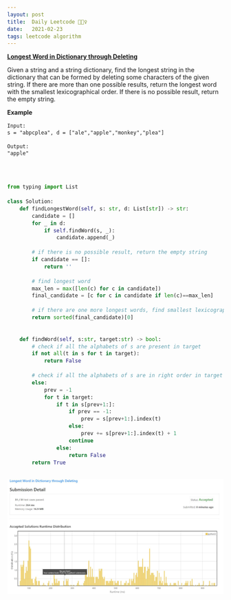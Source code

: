 ```yaml
---
layout: post
title:  Daily Leetcode 🙋🏻‍♀️
date:   2021-02-23
tags: leetcode algorithm 
---
```


<b><a href='https://leetcode.com/explore/challenge/card/february-leetcoding-challenge-2021/587/week-4-february-22nd-february-28th/3649/' target='_blank'> Longest Word in Dictionary through Deleting </a></b>

Given a string and a string dictionary, find the longest string in the dictionary that can be formed by deleting some characters of the given string. If there are more than one possible results, return the longest word with the smallest lexicographical order. If there is no possible result, return the empty string.
<br>

<b>Example</b>
```
Input:
s = "abpcplea", d = ["ale","apple","monkey","plea"]

Output: 
"apple"
```

<br>
<br>

```python
from typing import List

class Solution:
    def findLongestWord(self, s: str, d: List[str]) -> str:
        candidate = []
        for _ in d:
            if self.findWord(s, _):
                candidate.append(_)
                
        # if there is no possible result, return the empty string
        if candidate == []:
            return ''
                
        # find longest word 
        max_len = max([len(c) for c in candidate])
        final_candidate = [c for c in candidate if len(c)==max_len]
        
        # if there are one more longest words, find smallest lexicographical order one
        return sorted(final_candidate)[0]
        
        
    def findWord(self, s:str, target:str) -> bool:
        # check if all the alphabets of s are present in target
        if not all(t in s for t in target): 
            return False
        
        # check if all the alphabets of s are in right order in target 
        else:
            prev = -1
            for t in target:
                if t in s[prev+1:]:
                    if prev == -1:
                        prev = s[prev+1:].index(t) 
                    else:
                        prev += s[prev+1:].index(t) + 1
                    continue
                else:
                    return False
        return True
```


<br>
<img src="https://github.com/yeounyi/yeounyi.github.io/blob/master/assets/img/0223.JPG?raw=true">
<br>
